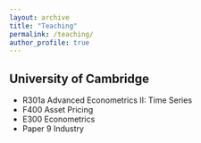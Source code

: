 ```yaml
---
layout: archive
title: "Teaching"
permalink: /teaching/
author_profile: true
---
```


<!--
{% include base_path %}

{% for post in site.teaching reversed %}
  {% include archive-single.html %}
{% endfor %}
-->

## University of Cambridge

* R301a Advanced Econometrics II: Time Series
* F400 Asset Pricing
* E300 Econometrics
* Paper 9 Industry

